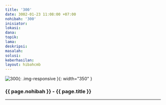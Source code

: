 ```yaml
---
title: '300'
date: 3002-01-23 11:08:00 +07:00
nohibah: '300'
inisiator:
lokasi:
dana:
topik:
lama:
deskripsi:
masalah:
solusi:
keberhasilan:
layout: hibahcmb
---
```


![300](/static/img/hibahcmb/300.png){: .img-responsive }{: width="350" }

### {{ page.nohibah }} - {{ page.title }}

---

